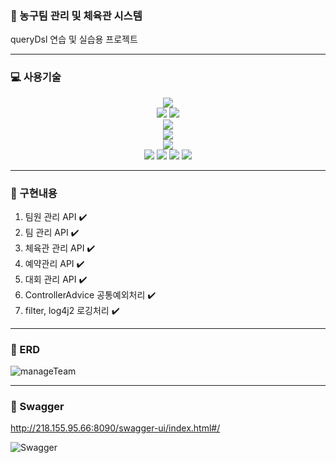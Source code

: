 ### 🏀 농구팀 관리 및 체육관 시스템
queryDsl 연습 및 실습용 프로젝트

------------

### 💻 사용기술
<div align="center">
  <img src="https://img.shields.io/badge/Springboot-6DB33F?style=for-the-badge&logo=springboot&logoColor=white"/></br>
  <img src="https://img.shields.io/badge/SpringDataJPA-6DB33F?style=for-the-badge"/>
  <img src="https://img.shields.io/badge/QueryDsl-4479A1?style=for-the-badge"/></br>
  <img src="https://img.shields.io/badge/MySql-4479A1?style=for-the-badge&logo=mysql&logoColor=white"/></br>
  <img src="https://img.shields.io/badge/Gradle-02303A?style=for-the-badge&logo=gradle&logoColor=white"/></br>
  <img src="https://img.shields.io/badge/Swagger-85EA2D?style=for-the-badge&logo=swagger&logoColor=white"/></br>
  <img src="https://img.shields.io/badge/Docker-2496ED?style=for-the-badge&logo=docker&logoColor=white"/>
  <img src="https://img.shields.io/badge/Jenkins-D24939?style=for-the-badge&logo=jenkins&logoColor=white"/>
  <img src="https://img.shields.io/badge/Ubuntu-E95420?style=for-the-badge&logo=ubuntu&logoColor=white"/>
  <img src="https://img.shields.io/badge/ApacheTomcat-F8DC75?style=for-the-badge&logo=apachetomcat&logoColor=white"/>
</div>

------------

### 📝 구현내용
1. 팀원 관리 API ✔️
2. 팀 관리 API ✔️
3. 체육관 관리 API ✔️
4. 예약관리 API ✔️
5. 대회 관리 API ✔️
6. ControllerAdvice 공통예외처리 ✔️
7. filter, log4j2 로깅처리 ✔️

------------

### 💾 ERD
![manageTeam](https://github.com/SangkiHan/manageTeam/assets/68369248/db1d8dcf-e7c8-4c3b-af59-56d2db9ad783)

------------

### 📜 Swagger
http://218.155.95.66:8090/swagger-ui/index.html#/

![Swagger](https://github.com/SangkiHan/manageTeam/assets/68369248/156cb07e-90a1-4abb-9f89-87dc554137bf)



